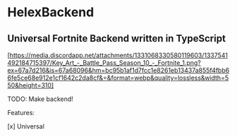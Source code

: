 # HelexBackend
Universal Fortnite Backend written in TypeScript
 ----------------------------------------------

 [https://media.discordapp.net/attachments/1331068330580119603/1337541492184715397/Key_Art_-_Battle_Pass_Season_10_-_Fortnite_1.png?ex=67a7d216&is=67a68096&hm=bc95b1af1d7fcc1e8261eb13437a855f4fbb66fe5ce68e912e1cf1642c2da8cf&=&format=webp&quality=lossless&width=550&height=310]

TODO: Make backend!

Features:

[x] Universal
